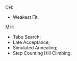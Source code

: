 CH:
- Weakest Fit.

MH:
- Tabu Search;
- Late Acceptance;
- Simulated Annealing;
- Step Counting Hill Climbing.

